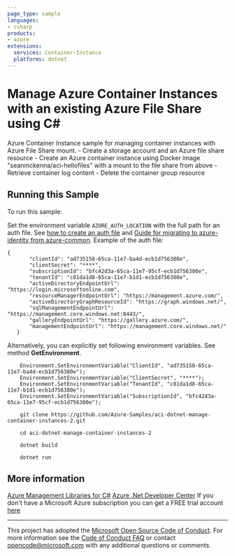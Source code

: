 ```yaml
---
page_type: sample
languages:
- csharp
products:
- azure
extensions:
  services: Container-Instance
  platforms: dotnet
---
```


# Manage Azure Container Instances with an existing Azure File Share using C# #

 Azure Container Instance sample for managing container instances with Azure File Share mount.
    - Create a storage account and an Azure file share resource
    - Create an Azure container instance using Docker image "seanmckenna/aci-hellofiles" with a mount to the file share from above
    - Retrieve container log content
    - Delete the container group resource


## Running this Sample ##

To run this sample:

Set the environment variable `AZURE_AUTH_LOCATION` with the full path for an auth file. See [how to create an auth file](https://github.com/Azure/azure-libraries-for-net/blob/master/AUTH.md) and [Guide for migrating to azure-identity from azure-common](https://github.com/Azure/azure-sdk-for-python/blob/main/sdk/identity/azure-identity/migration_guide.md).
Example of the auth file:

~~~
{
       "clientId": "ad735158-65ca-11e7-ba4d-ecb1d756380e",
       "clientSecret": "****",
       "subscriptionId": "bfc42d3a-65ca-11e7-95cf-ecb1d756380e",
       "tenantId": "c81da1d8-65ca-11e7-b1d1-ecb1d756380e",
       "activeDirectoryEndpointUrl": "https://login.microsoftonline.com",
       "resourceManagerEndpointUrl": "https://management.azure.com/",
       "activeDirectoryGraphResourceId": "https://graph.windows.net/",
       "sqlManagementEndpointUrl": "https://management.core.windows.net:8443/",
       "galleryEndpointUrl": "https://gallery.azure.com/",
       "managementEndpointUrl": "https://management.core.windows.net/"
   }
~~~

Alternatively, you can explicitly set following environment variables. See method **GetEnvironment**.

~~~
    Environment.SetEnvironmentVariable("ClientId", "ad735158-65ca-11e7-ba4d-ecb1d756380e");
    Environment.SetEnvironmentVariable("ClientSecret", "****");
    Environment.SetEnvironmentVariable("TenantId", "c81da1d8-65ca-11e7-b1d1-ecb1d756380e");
    Environment.SetEnvironmentVariable("SubscriptionId", "bfc42d3a-65ca-11e7-95cf-ecb1d756380e");
~~~

~~~
    git clone https://github.com/Azure-Samples/aci-dotnet-manage-container-instances-2.git

    cd aci-dotnet-manage-container-instances-2

    dotnet build

    dotnet run
~~~

## More information ##

[Azure Management Libraries for C#](https://github.com/Azure/azure-sdk-for-net/tree/Fluent)
[Azure .Net Developer Center](https://azure.microsoft.com/en-us/develop/net/)
If you don't have a Microsoft Azure subscription you can get a FREE trial account [here](http://go.microsoft.com/fwlink/?LinkId=330212)

---

This project has adopted the [Microsoft Open Source Code of Conduct](https://opensource.microsoft.com/codeofconduct/). For more information see the [Code of Conduct FAQ](https://opensource.microsoft.com/codeofconduct/faq/) or contact [opencode@microsoft.com](mailto:opencode@microsoft.com) with any additional questions or comments.